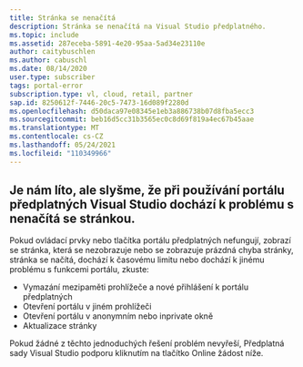 ```yaml
---
title: Stránka se nenačítá
description: Stránka se nenačítá na Visual Studio předplatného.
ms.topic: include
ms.assetid: 287eceba-5891-4e20-95aa-5ad34e23110e
author: caitybuschlen
ms.author: cabuschl
ms.date: 08/14/2020
user.type: subscriber
tags: portal-error
subscription.type: vl, cloud, retail, partner
sap.id: 8250612f-7446-20c5-7473-16d089f2280d
ms.openlocfilehash: d50daca97e08345e1eb3a886738b07d8fba5ecc3
ms.sourcegitcommit: beb16d5cc31b3565ec0c8d69f819a4ec67b45aae
ms.translationtype: MT
ms.contentlocale: cs-CZ
ms.lasthandoff: 05/24/2021
ms.locfileid: "110349966"
---
```

## <a name="were-sorry-to-hear-that-youre-experiencing-an-issue-with-a-page-not-loading-while-using-the-visual-studio-subscriptions-portal"></a>Je nám líto, ale slyšme, že při používání portálu předplatných Visual Studio dochází k problému s nenačítá se stránkou. 

Pokud ovládací prvky nebo tlačítka portálu předplatných nefungují, zobrazí se stránka, která se nezobrazuje nebo se zobrazuje prázdná chyba stránky, stránka se načítá, dochází k časovému limitu nebo dochází k jinému problému s funkcemi portálu, zkuste: 

* Vymazání mezipaměti prohlížeče a nové přihlášení k portálu předplatných 
* Otevření portálu v jiném prohlížeči 
* Otevření portálu v anonymním nebo inprivate okně 
* Aktualizace stránky  

Pokud žádné z těchto jednoduchých řešení problém nevyřeší, Předplatná sady Visual Studio podporu kliknutím na tlačítko Online žádost níže. 